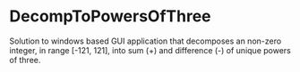 # DecompToPowersOfThree
Solution to windows based GUI application that decomposes an non-zero integer, in range [-121, 121], into sum (+) and difference (-) of unique powers of three.
